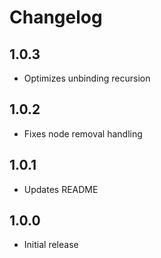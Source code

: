 # Changelog

## 1.0.3
- Optimizes unbinding recursion

## 1.0.2
- Fixes node removal handling

## 1.0.1
- Updates README

## 1.0.0
- Initial release
